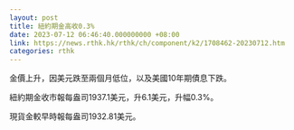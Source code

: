 ```yaml
---
layout: post
title: 紐約期金高收0.3%
date: 2023-07-12 06:46:40.000000000 +08:00
link: https://news.rthk.hk/rthk/ch/component/k2/1708462-20230712.htm
categories: rthk
---
```


金價上升，因美元跌至兩個月低位，以及美國10年期債息下跌。

紐約期金收市報每盎司1937.1美元，升6.1美元，升幅0.3%。

現貨金較早時報每盎司1932.81美元。
